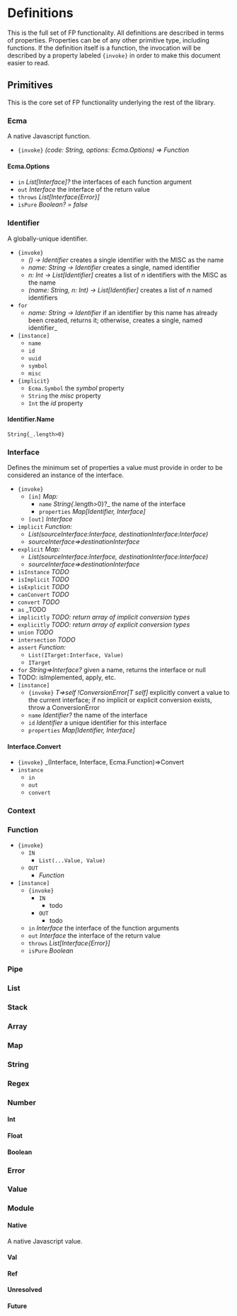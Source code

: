 # Definitions

This is the full set of FP functionality. All definitions are described in terms of properties. Properties can be of any other primitive type, including functions. If the definition itself is a function, the invocation will be described by a property labeled `{invoke}` in order to make this document easier to read.

## Primitives

This is the core set of FP functionality underlying the rest of the library.

### Ecma

A native Javascript function.

* `{invoke}` _(code: String, options: Ecma.Options) => Function_

#### Ecma.Options

* `in` _List[Interface]?_ the interfaces of each function argument
* `out` _Interface_ the interface of the return value
* `throws` _List[Interface{Error}]_
* `isPure` _Boolean? = false_

### Identifier

A globally-unique identifier.

* `{invoke}`
  * _() -> Identifier_ creates a single identifier with the MISC as the name
  * _name: String -> Identifier_ creates a single, named identifier
  * _n: Int -> List[Identifier]_ creates a list of _n_ identifiers with the MISC as the name
  * _(name: String, n: Int) -> List[Identifier]_ creates a list of _n_ named identifiers
* `for`
  * _name: String -> Identifier_ if an identifier by this name has already been created, returns it; otherwise, creates a single, named identifier_
* `[instance]`
  * `name`
  * `id`
  * `uuid`
  * `symbol`
  * `misc`
* `{implicit}`
  * `Ecma.Symbol` the _symbol_ property
  * `String` the _misc_ property
  * `Int` the _id_ property

#### Identifier.Name

`String{_.length>0}`

### Interface

Defines the minimum set of properties a value must provide in order to be considered an instance of the interface.

* `{invoke}`
  * `[in]` _Map:_
    * `name` _String{_.length>0}?_ the name of the interface
    * `properties` _Map[Identifier, Interface]_
  * `[out]` _Interface_
* `implicit` _Function:_
  * _List(sourceInterface:Interface, destinationInterface:Interface)_
  * _sourceInterface=>destinationInterface_
* `explicit`  _Map:_
  * _List(sourceInterface:Interface, destinationInterface:Interface)_
  * _sourceInterface=>destinationInterface_
* `isInstance` _TODO_
* `isImplicit` _TODO_
* `isExplicit` _TODO_
* `canConvert` _TODO_
* `convert` _TODO_
* `as` _TODO
* `implicitly` _TODO: return array of implicit conversion types_
* `explicitly` _TODO: return array of explicit conversion types_
* `union` _TODO_
* `intersection` _TODO_
* `assert` _Function:_
  * `List(ITarget:Interface, Value)`
  * `ITarget`
* `for` _String=>Interface?_ given a name, returns the interface or null
* TODO: isImplemented, apply, etc.
* `[instance]`
  * `{invoke}` _T=>self !ConversionError[T self]_ explicitly convert a value to the current interface; if no implicit or explicit conversion exists, throw a ConversionError
  * `name` _Identifier?_ the name of the interface
  * `id` _Identifier_ a unique identifier for this interface
  * `properties` _Map[Identifier, Interface]_

#### Interface.Convert

* `{invoke}` _(Interface, Interface, Ecma.Function)=>Convert
* `instance`
  * `in`
  * `out`
  * `convert`

### Context

### Function

* `{invoke}`
  * `IN`
    * `List(...Value, Value)`
  * `OUT`
    * _Function_
* `[instance]`
  * `{invoke}`
    * `IN`
      * todo
    * `OUT`
      * todo
  * `in` _Interface_ the interface of the function arguments
  * `out` _Interface_ the interface of the return value
  * `throws` _List[Interface{Error}]_
  * `isPure` _Boolean_

### Pipe

### List

### Stack

### Array

### Map

### String

### Regex

### Number

#### Int

#### Float

#### Boolean

### Error

### Value

### Module

#### Native

A native Javascript value.

#### Val

#### Ref

#### Unresolved

#### Future
